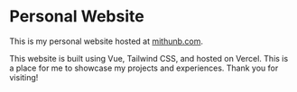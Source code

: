 # Personal  Website

This is my personal website hosted at [mithunb.com](https://www.mithunb.com/).

This website is built using Vue, Tailwind CSS, and hosted on Vercel. This is a place for me to showcase my projects and experiences. Thank you for visiting!

